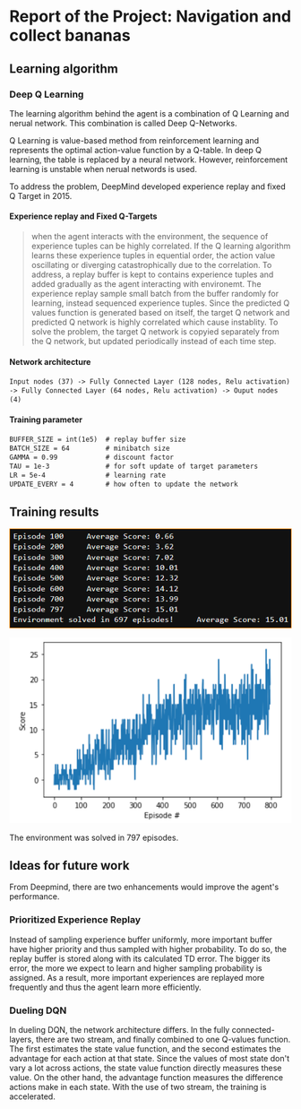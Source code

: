 # Report of the Project: Navigation and collect bananas

 ## Learning algorithm

 ### Deep Q Learning

 The learning algorithm behind the agent is a combination of Q Learning and nerual network. This combination is called Deep Q-Networks.

 Q Learning is value-based method from reinforcement learning and represents the optimal action-value function by a Q-table.
 In deep Q learning, the table is replaced by a neural network. However, reinforcement learning is unstable when nerual networds is used.
 
 To address the problem, DeepMind developed experience replay and fixed Q Target in 2015.

 #### Experience replay and Fixed Q-Targets
 > when the agent interacts with the environment, the sequence of experience tuples can be highly correlated. If the Q learning algorithm learns these experience tuples in equential order, the action value oscillating or diverging catastrophically due to the correlation. To address, a replay buffer is kept to contains experience tuples and added gradually as the agent interacting with environemt. The experience replay sample small batch from the buffer randomly for learning, instead sequenced experience tuples.
 Since the predicted Q values function is generated based on itself, the target Q network and predicted Q network is highly correlated which cause instablity. To solve the problem, the target Q network is copyied separately from the Q network, but updated periodically instead of each time step.

#### Network architecture

```
Input nodes (37) -> Fully Connected Layer (128 nodes, Relu activation) -> Fully Connected Layer (64 nodes, Relu activation) -> Ouput nodes (4)
```

#### Training parameter

```
BUFFER_SIZE = int(1e5)  # replay buffer size
BATCH_SIZE = 64         # minibatch size
GAMMA = 0.99            # discount factor
TAU = 1e-3              # for soft update of target parameters
LR = 5e-4               # learning rate 
UPDATE_EVERY = 4        # how often to update the network
```

## Training results

![training result](train.png)

![Score chart](chart.png)

The environment was solved in 797 episodes.



## Ideas for future work

From Deepmind, there are two enhancements would improve the agent's performance.

### Prioritized Experience Replay

Instead of sampling experience buffer uniformly, more important buffer have higher priority and thus sampled with higher probability.
To do so, the replay buffer is stored along with its calculated TD error. The bigger its error, the more we expect to learn and higher sampling probability is assigned.
As a result, more important experiences are replayed more frequently and thus the agent learn more efficiently.

### Dueling DQN

In dueling DQN, the network architecture differs. In the fully connected-layers, there are two stream, and finally combined to one Q-values function.
The first estimates the state value function, and the second estimates the advantage for each action at that state.
Since the values of most state don't vary a lot across actions, the state value function directly measures these value. On the other hand, the advantage function measures the difference actions make in each state.
With the use of two stream, the training is accelerated.